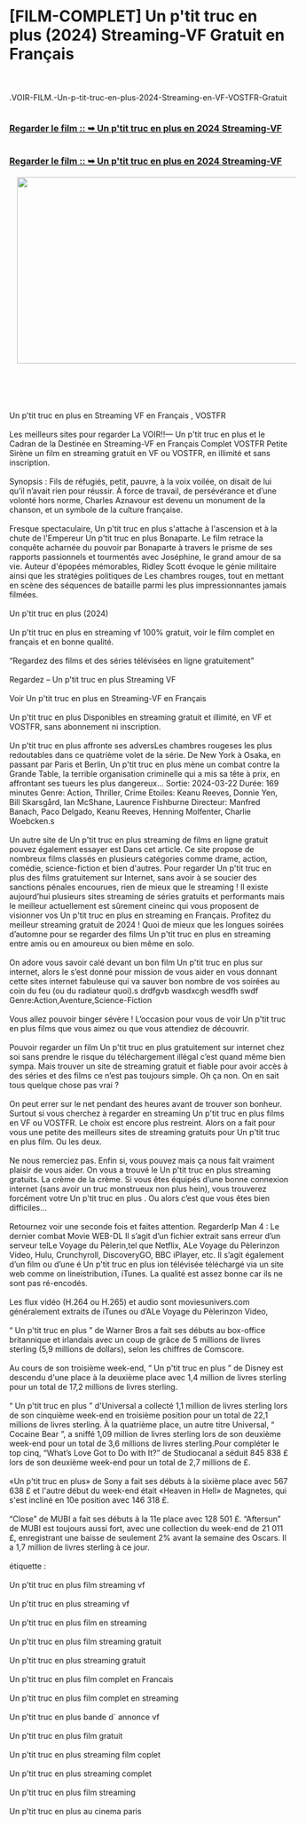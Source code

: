 <div style="text-align: left;"><h1 style="text-align: left;">[FILM-COMPLET] Un p'tit truc en plus (2024) Streaming-VF Gratuit en Français</h1><div><br /></div><div><br /></div><div>.VOIR-FILM.-Un-p-tit-truc-en-plus-2024-Streaming-en-VF-VOSTFR-Gratuit</div><div><br /></div><h4 style="text-align: left;"><span style="font-size: medium;"><a href="https://watching.nwsautodaily.com/fr/movie/1152014"><b>Regarder le film :: ➥ Un p'tit truc en plus en 2024 Streaming-VF</b></a></span></h4><h4 style="text-align: left;"><span style="font-size: medium;"><b><br /></b><a href="https://lawe.sensacinema.site/fr/movie/1152014"><b>Regarder le film :: ➥ Un p'tit truc en plus en 2024 Streaming-VF</b></a></span></h4><div class="separator" style="clear: both; text-align: center;"><a href="https://lawe.sensacinema.site/fr/movie/1152014" imageanchor="1" style="margin-left: 1em; margin-right: 1em;"><img border="0" data-original-height="675" data-original-width="1200" height="336" src="https://blogger.googleusercontent.com/img/b/R29vZ2xl/AVvXsEhMYKJShHIOwcf4eSCwfsn4Eu9ZOfYhb2fP5AIT-WDZsiF4KZELKW-fhnlkeAQw0lCrSjCl51j6wKj5kegxwkx4lbUBRIJw1we34CM-9CPEN-qB1qoWn3bKcLlaD7hVuob4ZpLGTtxF1RntSyEzM5HuJB1K_CeiXpFgtg5EWmHJeNlpuCZUYzLwdNypE5c/w632-h336/watch%20full%20movie%202024.gif" width="632" /></a></div><br /><div style="text-align: left;"><br /></div><div><br /></div><div><br /></div><div><br /></div><div>Un p'tit truc en plus en Streaming VF en Français , VOSTFR</div><div><br /></div><div>Les meilleurs sites pour regarder La VOIR!!— Un p'tit truc en plus et le Cadran de la Destinée en Streaming-VF en Français Complet VOSTFR Petite Sirène un film en streaming gratuit en VF ou VOSTFR, en illimité et sans inscription.</div><div><br /></div><div>Synopsis : Fils de réfugiés, petit, pauvre, à la voix voilée, on disait de lui qu’il n’avait rien pour réussir. À force de travail, de persévérance et d’une volonté hors norme, Charles Aznavour est devenu un monument de la chanson, et un symbole de la culture française.</div><div><br /></div><div>Fresque spectaculaire, Un p'tit truc en plus s'attache à l'ascension et à la chute de l'Empereur Un p'tit truc en plus Bonaparte. Le film retrace la conquête acharnée du pouvoir par Bonaparte à travers le prisme de ses rapports passionnels et tourmentés avec Joséphine, le grand amour de sa vie. Auteur d'épopées mémorables, Ridley Scott évoque le génie militaire ainsi que les stratégies politiques de Les chambres rouges, tout en mettant en scène des séquences de bataille parmi les plus impressionnantes jamais filmées.</div><div><br /></div><div>Un p'tit truc en plus (2024)</div><div><br /></div><div>Un p'tit truc en plus en streaming vf 100% gratuit, voir le film complet en français et en bonne qualité.</div><div><br /></div><div>“Regardez des films et des séries télévisées en ligne gratuitement”</div><div><br /></div><div>Regardez – Un p'tit truc en plus Streaming VF</div><div><br /></div><div>Voir Un p'tit truc en plus en Streaming-VF en Français</div><div><br /></div><div>Un p'tit truc en plus Disponibles en streaming gratuit et illimité, en VF et VOSTFR, sans abonnement ni inscription.</div><div><br /></div><div>Un p'tit truc en plus affronte ses adversLes chambres rougeses les plus redoutables dans ce quatrième volet de la série. De New York à Osaka, en passant par Paris et Berlin, Un p'tit truc en plus mène un combat contre la Grande Table, la terrible organisation criminelle qui a mis sa tête à prix, en affrontant ses tueurs les plus dangereux... Sortie: 2024-03-22 Durée: 169 minutes Genre: Action, Thriller, Crime Etoiles: Keanu Reeves, Donnie Yen, Bill Skarsgård, Ian McShane, Laurence Fishburne Directeur: Manfred Banach, Paco Delgado, Keanu Reeves, Henning Molfenter, Charlie Woebcken.s</div><div><br /></div><div>Un autre site de Un p'tit truc en plus streaming de films en ligne gratuit pouvez également essayer est Dans cet article. Ce site propose de nombreux films classés en plusieurs catégories comme drame, action, comédie, science-fiction et bien d'autres. Pour regarder Un p'tit truc en plus des films gratuitement sur Internet, sans avoir à se soucier des sanctions pénales encourues, rien de mieux que le streaming ! Il existe aujourd’hui plusieurs sites streaming de séries gratuits et performants mais le meilleur actuellement est sûrement cineinc qui vous proposent de visionner vos Un p'tit truc en plus en streaming en Français. Profitez du meilleur streaming gratuit de 2024 ! Quoi de mieux que les longues soirées d’automne pour se regarder des films Un p'tit truc en plus en streaming entre amis ou en amoureux ou bien même en solo.</div><div><br /></div><div>On adore vous savoir calé devant un bon film Un p'tit truc en plus sur internet, alors le s’est donné pour mission de vous aider en vous donnant cette sites internet fabuleuse qui va sauver bon nombre de vos soirées au coin du feu (ou du radiateur quoi).s drdfgvb wasdxcgh wesdfh swdf Genre:Action,Aventure,Science-Fiction</div><div><br /></div><div>Vous allez pouvoir binger sévère ! L’occasion pour vous de voir Un p'tit truc en plus films que vous aimez ou que vous attendiez de découvrir.</div><div><br /></div><div>Pouvoir regarder un film Un p'tit truc en plus gratuitement sur internet chez soi sans prendre le risque du téléchargement illégal c’est quand même bien sympa. Mais trouver un site de streaming gratuit et fiable pour avoir accès à des séries et des films ce n’est pas toujours simple. Oh ça non. On en sait tous quelque chose pas vrai ?</div><div><br /></div><div>On peut errer sur le net pendant des heures avant de trouver son bonheur. Surtout si vous cherchez à regarder en streaming Un p'tit truc en plus films en VF ou VOSTFR. Le choix est encore plus restreint. Alors on a fait pour vous une petite des meilleurs sites de streaming gratuits pour Un p'tit truc en plus film. Ou les deux.</div><div><br /></div><div>Ne nous remerciez pas. Enfin si, vous pouvez mais ça nous fait vraiment plaisir de vous aider. On vous a trouvé le Un p'tit truc en plus streaming gratuits. La crème de la crème. Si vous êtes équipés d’une bonne connexion internet (sans avoir un truc monstrueux non plus hein), vous trouverez forcément votre Un p'tit truc en plus . Ou alors c’est que vous êtes bien difficiles…</div><div><br /></div><div>Retournez voir une seconde fois et faites attention. RegarderIp Man 4 : Le dernier combat Movie WEB-DL Il s’agit d’un fichier extrait sans erreur d’un serveur telLe Voyage du Pèlerin,tel que Netflix, ALe Voyage du Pèlerinzon Video, Hulu, Crunchyroll, DiscoveryGO, BBC iPlayer, etc. Il s’agit également d’un film ou d’une é Un p'tit truc en plus ion télévisée téléchargé via un site web comme on lineistribution, iTunes. La qualité est assez bonne car ils ne sont pas ré-encodés.</div><div><br /></div><div>Les flux vidéo (H.264 ou H.265) et audio sont moviesunivers.com généralement extraits de iTunes ou d’ALe Voyage du Pèlerinzon Video,</div><div><br /></div><div>“ Un p'tit truc en plus ” de Warner Bros a fait ses débuts au box-office britannique et irlandais avec un coup de grâce de 5 millions de livres sterling (5,9 millions de dollars), selon les chiffres de Comscore.</div><div><br /></div><div>Au cours de son troisième week-end, “ Un p'tit truc en plus ” de Disney est descendu d'une place à la deuxième place avec 1,4 million de livres sterling pour un total de 17,2 millions de livres sterling.</div><div><br /></div><div>“ Un p'tit truc en plus ” d'Universal a collecté 1,1 million de livres sterling lors de son cinquième week-end en troisième position pour un total de 22,1 millions de livres sterling. À la quatrième place, un autre titre Universal, “ Cocaine Bear ”, a sniffé 1,09 million de livres sterling lors de son deuxième week-end pour un total de 3,6 millions de livres sterling.Pour compléter le top cinq, “What’s Love Got to Do with It?” de Studiocanal a séduit 845 838 £ lors de son deuxième week-end pour un total de 2,7 millions de £.</div><div><br /></div><div>«Un p'tit truc en plus» de Sony a fait ses débuts à la sixième place avec 567 638 £ et l'autre début du week-end était «Heaven in Hell» de Magnetes, qui s'est incliné en 10e position avec 146 318 £.</div><div><br /></div><div>“Close” de MUBI a fait ses débuts à la 11e place avec 128 501 £. “Aftersun” de MUBI est toujours aussi fort, avec une collection du week-end de 21 011 £, enregistrant une baisse de seulement 2% avant la semaine des Oscars. Il a 1,7 million de livres sterling à ce jour.</div><div><br /></div><div>étiquette :</div><div><br /></div><div>Un p'tit truc en plus film streaming vf</div><div><br /></div><div>Un p'tit truc en plus streaming vf</div><div><br /></div><div>Un p'tit truc en plus film en streaming</div><div><br /></div><div>Un p'tit truc en plus film streaming gratuit</div><div><br /></div><div>Un p'tit truc en plus streaming gratuit</div><div><br /></div><div>Un p'tit truc en plus film complet en Francais</div><div><br /></div><div>Un p'tit truc en plus film complet en streaming</div><div><br /></div><div>Un p'tit truc en plus bande d` annonce vf</div><div><br /></div><div>Un p'tit truc en plus film gratuit</div><div><br /></div><div>Un p'tit truc en plus streaming film coplet</div><div><br /></div><div>Un p'tit truc en plus streaming complet</div><div><br /></div><div>Un p'tit truc en plus film streaming</div><div><br /></div><div>Un p'tit truc en plus au cinema paris</div><div><br /></div></div>
